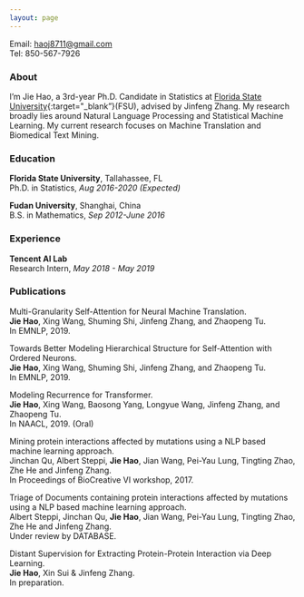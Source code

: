 ```yaml
---
layout: page
---
```

Email: haoj8711@gmail.com  
Tel: 850-567-7926  

### About
I’m Jie Hao, a 3rd-year Ph.D. Candidate in Statistics at [Florida State University](https://www.fsu.edu){:target="_blank”}(FSU), advised by Jinfeng Zhang. My research broadly lies around Natural Language Processing and Statistical Machine Learning. My current research focuses on Machine Translation and Biomedical Text Mining.

### Education

**Florida State University**, Tallahassee, FL  
Ph.D. in Statistics, *Aug 2016-2020 (Expected)*

**Fudan University**, Shanghai, China  
B.S. in Mathematics, *Sep 2012-June 2016*

### Experience

**Tencent AI Lab**  
Research Intern, *May 2018 - May 2019*

### Publications

Multi-Granularity Self-Attention for Neural Machine Translation.   
**Jie Hao**, Xing Wang, Shuming Shi, Jinfeng Zhang, and Zhaopeng Tu.  
In EMNLP, 2019. 

Towards Better Modeling Hierarchical Structure for Self-Attention with Ordered Neurons.  
**Jie Hao**, Xing Wang, Shuming Shi, Jinfeng Zhang, and Zhaopeng Tu.  
In EMNLP, 2019.

Modeling Recurrence for Transformer.    
**Jie Hao**, Xing Wang, Baosong Yang, Longyue Wang, Jinfeng Zhang, and Zhaopeng Tu.  
In NAACL,  2019. (Oral)

Mining protein interactions affected by mutations using a NLP based machine learning approach.    
Jinchan Qu, Albert Steppi, **Jie Hao**, Jian Wang, Pei-Yau Lung, Tingting Zhao, Zhe He and Jinfeng Zhang.  
In Proceedings of BioCreative VI workshop, 2017.

Triage of Documents containing protein interactions affected by mutations using a NLP based machine learning
approach.    
Albert Steppi, Jinchan Qu, **Jie Hao**, Jian Wang, Pei-Yau Lung, Tingting Zhao, Zhe He and Jinfeng Zhang.  
Under review by DATABASE.

Distant Supervision for Extracting Protein-Protein Interaction via Deep Learning.  
**Jie Hao**, Xin Sui & Jinfeng Zhang.  
In preparation.

